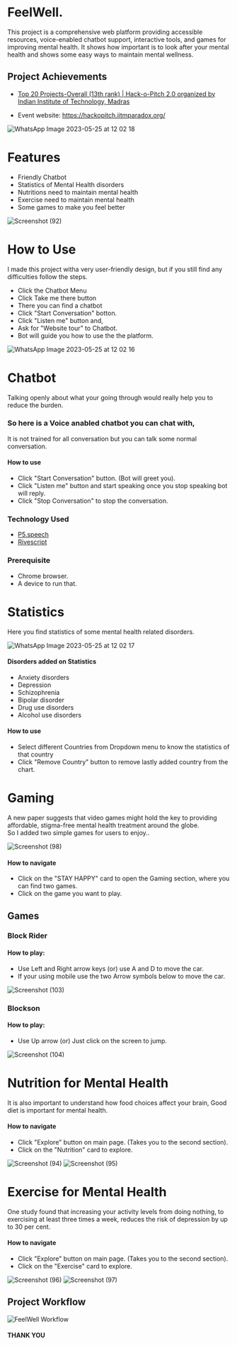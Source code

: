 
# FeelWell.
This project is a comprehensive web platform providing accessible resources, voice-enabled chatbot support, interactive tools, and games for improving mental health. It shows how important is to look after your mental health and shows some easy ways to maintain mental wellness. 
 ## Project Achievements
- [Top 20 Projects-Overall (13th rank) | Hack-o-Pitch 2.0 organized by Indian Institute of Technology, Madras](https://www.linkedin.com/posts/activity-7068144866467184640-UE43?utm_source=share&utm_medium=member_desktop)
* Event website: https://hackopitch.iitmparadox.org/

![WhatsApp Image 2023-05-25 at 12 02 18](https://github.com/meaviral17/FeelWell/assets/81246801/d3be7223-0602-4cdd-a963-9a7c73570bad)



# Features

* Friendly Chatbot
* Statistics of Mental Health disorders
* Nutritions need to maintain mental health
* Exercise need to maintain mental health
* Some games to make you feel better

![Screenshot (92)](https://github.com/meaviral17/FeelWell/assets/81246801/f22d9abf-b6bd-4419-8d29-55f3ce54bb0b)


# How to Use

I made this project witha very user-friendly design, but if you still find any difficulties follow the steps.

* Click the Chatbot Menu 
* Click Take me there button
* There you can find a chatbot
* Click "Start Conversation" botton.
* Click "Listen me" button and,
* Ask for "Website tour" to Chatbot.
* Bot will guide you how to use the the platform.

![WhatsApp Image 2023-05-25 at 12 02 16](https://github.com/meaviral17/FeelWell/assets/81246801/57a227c4-06bc-405d-adbb-e706dd48eec4)

# Chatbot

Talking openly about what your going through would really help you to reduce the burden. 

### So here is a Voice anabled chatbot you can chat with, 
It is not trained for all conversation but you can talk some normal conversation.


#### How to use

* Click "Start Conversation" button. (Bot will greet you).
* Click "Listen me" button and start speaking once you stop speaking bot will reply.
* Click "Stop Conversation" to stop the conversation.



### Technology Used

* [P5.speech](https://idmnyu.github.io/p5.js-speech/)
* [Rivescript](https://www.rivescript.com/)

### Prerequisite

* Chrome browser.
* A device to run that.


# Statistics

Here you find statistics of some mental health related disorders.

![WhatsApp Image 2023-05-25 at 12 02 17](https://github.com/meaviral17/FeelWell/assets/81246801/e882ad33-1b2d-45ab-812e-848a5142962b)


#### Disorders added on Statistics

* Anxiety disorders
* Depression
* Schizophrenia
* Bipolar disorder
* Drug use disorders
* Alcohol use disorders


#### How to use

* Select different Countries from Dropdown menu to know the statistics of that country
* Click "Remove Country" button to remove lastly added country from the chart.



# Gaming 

A new paper suggests that video games might hold the key to providing affordable, stigma-free mental health
treatment around the globe.  
So I added two simple games for users to enjoy..

![Screenshot (98)](https://github.com/meaviral17/FeelWell/assets/81246801/13c13ced-b9fc-424f-a766-016d717c57f9)

#### How to navigate

* Click on the "STAY HAPPY" card to open the Gaming section, where you can find two games.
* Click on the game you want to play.

## Games

### Block Rider



#### How to play:

* Use Left and Right arrow keys (or) use A and D to move the car.
* If your using mobile use the two Arrow symbols below to move the car.

![Screenshot (103)](https://github.com/meaviral17/FeelWell/assets/81246801/67e79ca8-3b3e-4923-8e57-68beb5f23194)

### Blockson


#### How to play:

* Use Up arrow (or) Just click on the screen to jump.

![Screenshot (104)](https://github.com/meaviral17/FeelWell/assets/81246801/4f30319a-566e-4a49-b419-dcce87a528a4)


# Nutrition for Mental Health

It is also important to understand how food choices affect your brain, Good diet is 
important for mental health.

#### How to navigate

* Click "Explore" button on main page. (Takes you to the second section).
* Click on the "Nutrition" card to explore.

![Screenshot (94)](https://github.com/meaviral17/FeelWell/assets/81246801/5efaf24b-d772-4e22-8e7d-87f2aa9e866b)
![Screenshot (95)](https://github.com/meaviral17/FeelWell/assets/81246801/6552ee80-f139-4791-a93d-de474b40da84)


# Exercise for Mental Health

One study found that increasing your activity levels from doing nothing, to exercising at least three times a week, reduces the risk of depression by up to 30 per cent.

#### How to navigate

* Click "Explore" button on main page. (Takes you to the second section).
* Click on the "Exercise" card to explore.

![Screenshot (96)](https://github.com/meaviral17/FeelWell/assets/81246801/c3d6afef-bce9-442c-9052-0ac389368cb4)
![Screenshot (97)](https://github.com/meaviral17/FeelWell/assets/81246801/b7aa9bd4-e3e3-4558-a16a-fb86673b9289)


## Project Workflow

![FeelWell Workflow](https://github.com/meaviral17/FeelWell/assets/81246801/2120ad97-e635-4146-ba2e-7be1155fa311)



#### THANK YOU 


